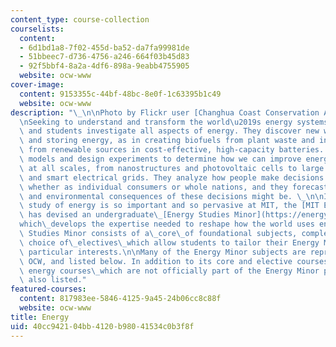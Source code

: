 ```yaml
---
content_type: course-collection
courselists:
  content:
  - 6d1bd1a8-7f02-455d-ba52-da7fa99981de
  - 51bbeec7-d736-4756-a246-664f03b45d83
  - 92f5bbf4-8a2a-4df6-898a-9eabb4755905
  website: ocw-www
cover-image:
  content: 9153355c-44bf-48bc-8e0f-1c63395b1c49
  website: ocw-www
description: "\_\n\nPhoto by Flickr user [Changhua Coast Conservation Action](http://www.flickr.com/photos/waders/).\n\
  \nSeeking to understand and transform the world\u2019s energy systems, MIT researchers\
  \ and students investigate all aspects of energy. They discover new ways of generating\
  \ and storing energy, as in creating biofuels from plant waste and in holding electricity\
  \ from renewable sources in cost-effective, high-capacity batteries. They create\
  \ models and design experiments to determine how we can improve energy efficiency\
  \ at all scales, from nanostructures and photovoltaic cells to large power plants\
  \ and smart electrical grids. They analyze how people make decisions about energy,\
  \ whether as individual consumers or whole nations, and they forecast what the social\
  \ and environmental consequences of these decisions might be. \_\n\nIn fact, the\
  \ study of energy is so important and so pervasive at MIT, the [MIT Energy Initiative](http://energy.mit.edu/)\
  \ has devised an undergraduate\_[Energy Studies Minor](https://energy.mit.edu/education/undergraduate/minor/)\_\
  which\_develops the expertise needed to reshape how the world uses energy. The Energy\
  \ Studies Minor consists of a\_core\_of foundational subjects, complemented by a\
  \ choice of\_electives\_which allow students to tailor their Energy Minor to\_their\
  \ particular interests.\n\nMany of the Energy Minor subjects are represented on\
  \ OCW, and listed below. In addition to its core and elective courses, some\_other\
  \ energy courses\_which are not officially part of the Energy Minor program are\
  \ also listed."
featured-courses:
  content: 817983ee-5846-4125-9a45-24b06cc8c88f
  website: ocw-www
title: Energy
uid: 40cc9421-04bb-4120-b980-41534c0b3f8f
---
```

